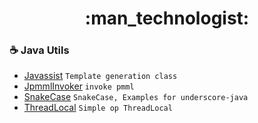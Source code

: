 <div align="center">
  <h1>:man_technologist:</h1>
</div>


### :coffee: Java Utils

- [Javassist](https://github.com/PisecesPeng/PisecesPeng.record.me/tree/master/Java/Javassist) ``` Template generation class ```
- [JpmmlInvoker](https://github.com/PisecesPeng/PisecesPeng.record.me/tree/master/Java/JpmmlInvoker) ``` invoke pmml ```
- [SnakeCase](https://github.com/PisecesPeng/PisecesPeng.record.me/tree/master/Java/SnakeCase) ``` SnakeCase, Examples for underscore-java ```
- [ThreadLocal](https://github.com/PisecesPeng/PisecesPeng.record.me/tree/master/Java/ThreadLocal) ``` Simple op ThreadLocal ```